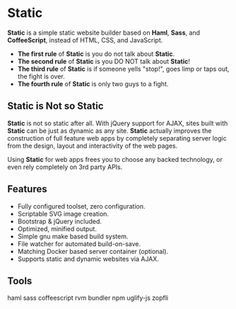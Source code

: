 # Static 
**Static** is a simple static website builder based on **Haml**, **Sass**, and
**CoffeeScript**, instead of HTML, CSS, and JavaScript.

- **The first rule** of **Static** is you do not talk about **Static**.
- **The second rule** of **Static** is you DO NOT talk about **Static**!
- **The third rule** of **Static** is if someone yells "stop!", goes limp or taps out, the fight is over.
- **The fourth rule** of **Static** is only two guys to a fight.

## Static is Not so Static
**Static** is not so static after all.  With jQuery support for AJAX, sites
built with **Static** can be just as dynamic as any site.  **Static** actually
improves the construction of full feature web apps by completely separating
server logic from the design, layout and interactivity of the web pages.  

Using **Static** for web apps frees you to choose any backed technology, or even
rely completely on 3rd party APIs.  

## Features

* Fully configured toolset, zero configuration.
* Scriptable SVG image creation.
* Bootstrap & jQuery included.
* Optimized, minified output.
* Simple gnu make based build system.
* File watcher for automated build-on-save.
* Matching Docker based server container (optional).
* Supports static and dynamic websites via AJAX.

## Tools

haml
sass
coffeescript
rvm
bundler
npm
uglify-js
zopfli
